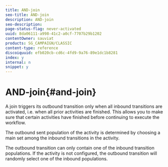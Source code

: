 ```yaml
---
title: AND-join
seo-title: AND-join
description: AND-join
seo-description: 
page-status-flag: never-activated
uuid: 8da06111-a998-41c2-a0cf-7707b29b1202
contentOwner: sauviat
products: SG_CAMPAIGN/CLASSIC
content-type: reference
discoiquuid: efb020cb-cd6c-4fd9-9a76-89e1dc1b8281
index: y
internal: n
snippet: y
---
```


# AND-join{#and-join}

A join triggers its outbound transition only when all inbound transitions are activated, i.e. when all prior activities are finished. This allows you to make sure that certain activities have finished before continuing to execute the workflow.

The outbound sent population of the activity is determined by choosing a main set among the inbound transitions in the activity.

The outbound transition can only contain one of the inbound transition populations. If the activity is not configured, the outbound transition will randomly select one of the inbound populations.

